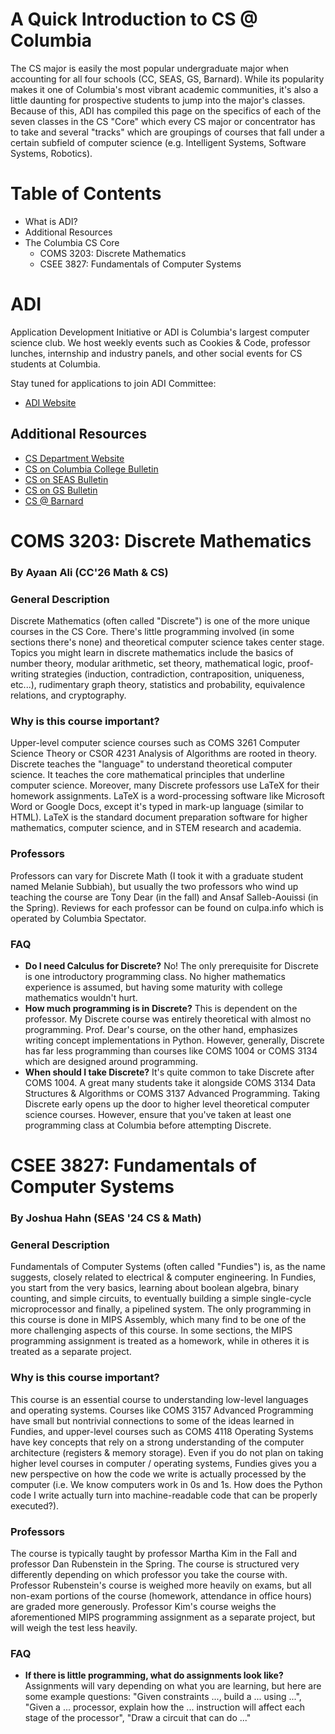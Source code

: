 # A Quick Introduction to CS @ Columbia

The CS major is easily the most popular undergraduate major when accounting for all four schools (CC, SEAS, GS, Barnard). While its popularity makes it one of Columbia's most vibrant academic communities, it's also a little daunting for prospective students to jump into the major's classes. Because of this, ADI has compiled this page on the specifics of each of the seven classes in the CS "Core" which every CS major or concentrator has to take and several "tracks" which are groupings of courses that fall under a certain subfield of computer science (e.g. Intelligent Systems, Software Systems, Robotics). 

# Table of Contents
- What is ADI?
- Additional Resources
- The Columbia CS Core
  - COMS 3203: Discrete Mathematics
  - CSEE 3827: Fundamentals of Computer Systems

# ADI 

Application Development Initiative or ADI is Columbia's largest computer science club. We host weekly events such as Cookies & Code, professor lunches, internship and industry panels, and other social events for CS students at Columbia. 

Stay tuned for applications to join ADI Committee: 
- [ADI Website](adicu.com)

## Additional Resources 

- [CS Department Website](https://www.cs.columbia.edu/)
- [CS on Columbia College Bulletin](https://bulletin.columbia.edu/columbia-college/departments-instruction/computer-science/)
- [CS on SEAS Bulletin](https://bulletin.engineering.columbia.edu/computer-science)
- [CS on GS Bulletin](https://bulletin.columbia.edu/general-studies/majors-concentrations/computer-science/)
- [CS @ Barnard](https://cs.barnard.edu/)

# COMS 3203: Discrete Mathematics
### By Ayaan Ali (CC'26 Math & CS) 

### General Description
Discrete Mathematics (often called "Discrete") is one of the more unique courses in the CS Core. There's little programming involved (in some sections there's none) and theoretical computer science takes center stage. Topics you might learn in discrete mathematics include the basics of number theory, modular arithmetic, set theory, mathematical logic, proof-writing strategies (induction, contradiction, contraposition, uniqueness, etc...), rudimentary graph theory, statistics and probability, equivalence relations, and cryptography. 

### Why is this course important? 
Upper-level computer science courses such as COMS 3261 Computer Science Theory or CSOR 4231 Analysis of Algorithms are rooted in theory. Discrete teaches the "language" to understand theoretical computer science. It teaches the core mathematical principles that underline computer science. Moreover, many Discrete professors use LaTeX for their homework assignments. LaTeX is a word-processing software like Microsoft Word or Google Docs, except it's typed in mark-up language (similar to HTML). LaTeX is the standard document preparation software for higher mathematics, computer science, and in STEM research and academia. 

### Professors 
Professors can vary for Discrete Math (I took it with a graduate student named Melanie Subbiah), but usually the two professors who wind up teaching the course are Tony Dear (in the fall) and Ansaf Salleb-Aouissi (in the Spring). Reviews for each professor can be found on culpa.info which is operated by Columbia Spectator. 

### FAQ
- **Do I need Calculus for Discrete?**
  No! The only prerequisite for Discrete is one introductory programming class. No higher mathematics experience is assumed, but having some maturity with college mathematics wouldn't hurt.  
- **How much programming is in Discrete?**
  This is dependent on the professor. My Discrete course was entirely theoretical with almost no programming. Prof. Dear's course, on the other hand, emphasizes writing concept implementations in Python. However, generally, Discrete has far less programming than courses like COMS 1004 or COMS 3134 which are designed around programming.
- **When should I take Discrete?**
  It's quite common to take Discrete after COMS 1004. A great many students take it alongside COMS 3134 Data Structures & Algorithms or COMS 3137 Advanced Programming. Taking Discrete early opens up the door to higher level theoretical computer science courses. However, ensure that you've taken at least one programming class at Columbia before attempting Discrete. 

# CSEE 3827: Fundamentals of Computer Systems
### By Joshua Hahn (SEAS '24 CS & Math)

### General Description
Fundamentals of Computer Systems (often called  "Fundies") is, as the name suggests, closely related to electrical & computer engineering. In Fundies, you start from the very basics, learning about boolean algebra, binary counting, and simple circuits, to eventually building a simple single-cycle microprocessor and finally, a pipelined system. The only programming in this course is done in MIPS Assembly, which many find to be one of the more challenging aspects of this course. In some
sections, the MIPS programming assignment is treated as a homework, while in otheres it is treated as a separate project. 

### Why is this course important?
This course is an essential course to understanding low-level languages and operating systems. Courses like COMS 3157 Advanced Programming have small but nontrivial connections to some of the ideas learned in Fundies, and upper-level courses such as COMS 4118 Operating Systems have key concepts that rely on a strong understanding of the computer architecture (registers & memory storage). Even if you do not plan on taking higher level courses in computer / operating systems, Fundies gives you a new perspective on how the code we write is actually processed by the computer (i.e. We know computers work in 0s and 1s. How does the Python code I write actually turn into machine-readable code that can be properly executed?).

### Professors
The course is typically taught by professor Martha Kim in the Fall and professor Dan Rubenstein in the Spring. The course is structured very differently depending on which professor you take the course with. Professor Rubenstein's course is weighed more heavily on exams, but all non-exam portions of the course (homework, attendance in office hours) are graded more generously. Professor Kim's course weighs the aforementioned MIPS programming assignment as a separate project, but will weigh the
test less heavily.

### FAQ
- **If there is little programming, what do assignments look like?**
  Assignments will vary depending on what you are learning, but here are some example questions: "Given constraints ..., build a ... using ...", "Given a ... processor, explain how the ... instruction will affect each stage of the processor", "Draw a circuit that can do ..."
